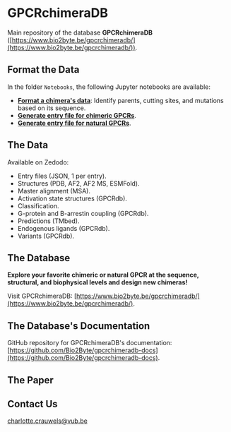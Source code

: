 # GPCRchimeraDB

Main repository of the database **GPCRchimeraDB** ([https://www.bio2byte.be/gpcrchimeradb/](https://www.bio2byte.be/gpcrchimeradb/)).

## Format the Data

In the folder `Notebooks`, the following Jupyter notebooks are available:
- [**Format a chimera's data**](): Identify parents, cutting sites, and mutations based on its sequence.
- [**Generate entry file for chimeric GPCRs**]().
- [**Generate entry file for natural GPCRs**]().

## The Data

Available on Zedodo:
- Entry files (JSON, 1 per entry).
- Structures (PDB, AF2, AF2 MS, ESMFold).
- Master alignment (MSA).
- Activation state structures (GPCRdb).
- Classification.
- G-protein and B-arrestin coupling (GPCRdb).
- Predictions (TMbed).
- Endogenous ligands (GPCRdb).
- Variants (GPCRdb).

## The Database

**Explore your favorite chimeric or natural GPCR at the sequence, structural, and biophysical levels and design new chimeras!**

Visit GPCRchimeraDB: [https://www.bio2byte.be/gpcrchimeradb/](https://www.bio2byte.be/gpcrchimeradb/).

## The Database's Documentation

GitHub repository for GPCRchimeraDB's documentation: [https://github.com/Bio2Byte/gpcrchimeradb-docs](https://github.com/Bio2Byte/gpcrchimeradb-docs).

## The Paper


## Contact Us

[charlotte.crauwels@vub.be](mailto:charlotte.crauwels@vub.be)
